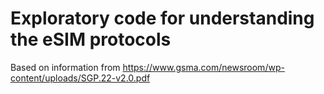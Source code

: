 # Exploratory code for understanding the eSIM protocols

Based on information from https://www.gsma.com/newsroom/wp-content/uploads/SGP.22-v2.0.pdf
